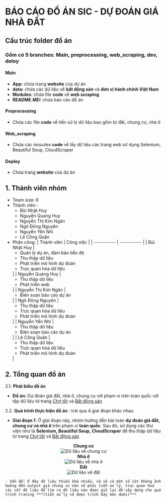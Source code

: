 <h1>BÁO CÁO ĐỒ ÁN SIC - DỰ ĐOÁN GIÁ NHÀ ĐẤT</h1>
<h2>Cấu trúc folder đồ án</h2>
<h3>Gồm có 5 branches: Main, preprocessing, web_scraping, dev, deloy</h3>
<h4>Main</h4>
  
  - **App:** chứa trang **website** của dự án
  - **data:** chứa các dữ liệu về **bất động sản** và **đơn vị hành chính Việt Nam**
  - **Modules:** chứa file **code** về **web scraping**
  - **README.MD:** chứa báo cáo đồ án
  <h4>Preprocessing</h4>
  
  - Chứa các file **code** về tiền sử lý dữ liệu bao gồm từ đất, chung cư, nhà ở
<h4>Web_scraping</h4>
  
  - Chứa các mouules **code** về lấy dữ liệu các trang web sử dụng Selenium, Beautiful Soup, CloudScraper
<h4>Deploy</h4>
  
  - Chứa trang **website** của dự án
<h2>1. Thành viên nhóm</h2>

* Team size: 6
* Thành viên :
  * Bùi Nhật Huy
  * Nguyễn Quang Huy
  * Nguyễn Thị Kim Ngân
  * Ngô Đông Nguyên
  * Nguyễn Yến Nhi
  * Lê Công Quận
* Phân công:
    | Thành viên | Công việc |
    | ----------- | ----------- |
    | Bùi Nhật Huy | <ul> <li>Quản lý dự án, đảm bảo tiến độ</li><li>Thu thập dữ liệu </li><li>Phát triển mô hình dự đoán</li><li>Trực quan hóa dữ liệu</li></ul>  |
    | Nguyễn Quang Huy  | <ul><li>Thu thập dữ liệu </li><li>Phát triển web</li></ul> |
    | Nguyễn Thị Kim Ngân  | <ul><li>Biên soạn báo cáo dự án </li></ul> |
    | Ngô Đông Nguyên  | <ul><li>Thu thập dữ liệu </li><li>Trực quan hóa dữ liệu </li><li>Phát triển mô hình dự đoán </li></ul> |
    | Nguyễn Yến Nhi  | <ul><li>Thu thập dữ liệu </li><li>Biên soạn báo cáo dự án </li></ul> |
    | Lê Công Quận  | <ul><li>Thu thập dữ liệu </li><li>Trực quan hóa dữ liệu </li><li>Phát triển mô hình dự đoán </li></ul> |

<h2>2. Tổng quan đồ án</h2>

2.1. **Phát biểu đồ án**

- **Đồ án:** Dự đoán giá đất, nhà ở, chung cu với phạm vi trên toàn quốc với tập dữ liệu từ trang [Chợ tốt](https://nha.chotot.com/) và [Bất động sản](https://batdongsan.com.vn/)

2.2. **Quá trình thực hiện đồ án** : trải qua 4 giai đoạn khác nhau.

  - **Giai đoạn 1**: Ở giai đoạn này, nhóm hướng đến bài toán **dự đoán giá đất, chung cư và nhà ở** trên phạm vi **toàn quốc**. Sau đó, sử dụng các thư viện như là **Selenium, Beautiful Soup, CloudScraper** để thu thập dữ liệu từ trang [Chợ tốt](https://nha.chotot.com/) và [Bất động sản](https://batdongsan.com.vn/)

   <div style="text-align: center;">
    <strong>Chung cư</strong><br>
    <img src="https://github.com/user-attachments/assets/afd5f2f3-71e0-4780-901a-f4967f569d7e" alt="Dữ liệu về chung cư">
</div>
  <div style="text-align: center;">
    <strong>Nhà ở</strong><br>
    <img src="https://github.com/user-attachments/assets/f850a58d-ec11-4adb-b038-5e9594ab3cba" alt="Dữ liệu về nhà ở">
</div>
  <div style="text-align: center;">
    <strong>Đất</strong><br>
    <img src="https://github.com/user-attachments/assets/6f613e30-02dd-42ba-b476-16e149ba02f7" alt="Dữ liệu về đất">
</div>



    - Vấn đề: Ở đây dữ liệu thiếu khá nhiều, và sẽ có một số cột không ảnh hưởng đến output giá chung cư nên sẽ phải tiền xử lý, trực quan hoá các cột dữ liệu để tìm ra dữ liệu nào được giữ lại để xây dựng cho quá trình traning ***(tiền xử lý sẽ được trình bày bên dưới)***




